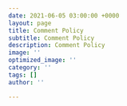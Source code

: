 ```yaml
---
date: 2021-06-05 03:00:00 +0000
layout: page
title: Comment Policy
subtitle: Comment Policy
description: Comment Policy
image: ''
optimized_image: ''
category: ''
tags: []
author: ''

---
```

